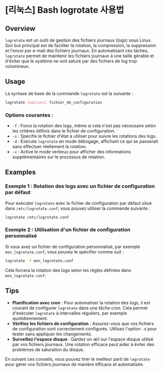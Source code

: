 # [리눅스] Bash logrotate 사용법

## Overview
`logrotate` est un outil de gestion des fichiers journaux (logs) sous Linux. Son but principal est de faciliter la rotation, la compression, la suppression et l'envoi par e-mail des fichiers journaux. En automatisant ces tâches, `logrotate` permet de maintenir les fichiers journaux à une taille gérable et d'éviter que le système ne soit saturé par des fichiers de log trop volumineux.

## Usage
La syntaxe de base de la commande `logrotate` est la suivante :

```bash
logrotate [options] fichier_de_configuration
```

### Options courantes :
- `-f` : Force la rotation des logs, même si cela n'est pas nécessaire selon les critères définis dans le fichier de configuration.
- `-s` : Spécifie le fichier d'état à utiliser pour suivre les rotations des logs.
- `-d` : Exécute `logrotate` en mode débogage, affichant ce qui se passerait sans effectuer réellement la rotation.
- `-v` : Active le mode verbeux pour afficher des informations supplémentaires sur le processus de rotation.

## Examples
### Exemple 1 : Rotation des logs avec un fichier de configuration par défaut
Pour exécuter `logrotate` avec le fichier de configuration par défaut situé dans `/etc/logrotate.conf`, vous pouvez utiliser la commande suivante :

```bash
logrotate /etc/logrotate.conf
```

### Exemple 2 : Utilisation d'un fichier de configuration personnalisé
Si vous avez un fichier de configuration personnalisé, par exemple `mon_logrotate.conf`, vous pouvez le spécifier comme suit :

```bash
logrotate -f mon_logrotate.conf
```

Cela forcera la rotation des logs selon les règles définies dans `mon_logrotate.conf`.

## Tips
- **Planification avec cron** : Pour automatiser la rotation des logs, il est courant de configurer `logrotate` dans une tâche cron. Cela permet d'exécuter `logrotate` à intervalles réguliers, par exemple quotidiennement.
- **Vérifiez les fichiers de configuration** : Assurez-vous que vos fichiers de configuration sont correctement configurés. Utilisez l'option `-d` pour tester sans appliquer les changements.
- **Surveillez l'espace disque** : Gardez un œil sur l'espace disque utilisé par vos fichiers journaux. Une rotation efficace peut aider à éviter des problèmes de saturation du disque.

En suivant ces conseils, vous pouvez tirer le meilleur parti de `logrotate` pour gérer vos fichiers journaux de manière efficace et automatisée.